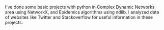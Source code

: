 I've done some basic projects with python in Complex Dynamic Networks area using NetworkX, and Epidemics algorithms using ndlib. I analyzed data of websites like Twitter and Stackoverflow for useful information in these projects.
